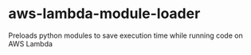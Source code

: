 # aws-lambda-module-loader
Preloads python modules to save execution time while running code on AWS Lambda
